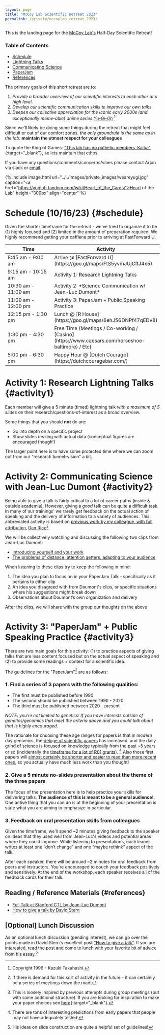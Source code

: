 ```yaml
---
layout: page
title: "McCoy Lab Scientific Retreat 2023"
permalink: /private/mccoylab_retreat_2023/
---
```


This is the landing page for the [McCoy Lab's](https://mccoy-lab.org/) Half-Day Scientific Retreat! 

### Table of Contents
- [Schedule](#schedule)
- [Lightning Talks](#activity1)
- [Communicating Science](#activity2)
- [PaperJam](#activity3)
- [References](#references)

The primary goals of this short retreat are to:

1.  *Provide a broader overview of our scientific interests to each other at a high level.* 
2.  *Develop our scientific communication skills to improve our own talks.*  
3.  *Deepen our collective appreciation for the iconic early 2000s (and exceptionally meme-able) anime series [Yu-Gi-Oh](https://yugioh.fandom.com/wiki/Yu-Gi-Oh!_Wiki)* [^0] 

Since we'll likely be doing some things during the retreat that might feel difficult or out of our comfort zones, *the only groundrule is the same as in the lab:* **maintain the utmost respect for your colleagues**

To quote the King of Games: ["This lab has no pathetic members, Kaiba"](https://youtu.be/hVoUh1y6dI4?t=6){:target="_blank"}, so lets maintain that ethos. 

If you have any questions/comments/concerns/vibes please contact Arjun via slack or [email](mailto:abiddan1@jhu.edu). 

{% include image.html url="../../images/private_images/weareyugi.jpg" caption="<a href=\"https://yugioh.fandom.com/wiki/Heart_of_the_Cards\">Heart of the Lab</a>" height="300px" align="center" %}


# Schedule (10/16/23) {#schedule}

Given the shorter timeframe for the retreat - we've tried to organize it to be (1) highly focused and (2) limited in the amount of preparation required. We highly recommend getting your caffiene prior to arriving at FastForward U.

<table>
	<colgroup>
		<col width="50%" />
		<col width="50%" />
	</colgroup>
<thead>
	<tr class="header">
		<th>Time</th>
		<th>Activity</th>
	</tr>
</thead>
<tbody>
<tr>
<td markdown="span">8:45 am - 9:00 am</td>
<td markdown="span">Arrive @ [FastForward U](https://goo.gl/maps/FtS5yvmJUjCftJ4x5)</td>
</tr>
<tr>
<td markdown="span">9:15 am - 10:15 am</td>
<td markdown="span">Activity 1: Research Lightning Talks</td>
</tr>
<tr>
<td markdown="span">10:30 am - 11:00 am</td>
<td markdown="span">Activity 2: *Science Communication w/ Jean-Luc Dumont*</td>
</tr>
<tr>
<td markdown="span">11:00 am - 12:00 pm</td>
<td markdown="span">Activity 3: PaperJam + Public Speaking Practice</td>
</tr>
<tr>
<td markdown="span">12:15 pm - 1:30 pm</td>
<td markdown="span">Lunch @ [R House](https://goo.gl/maps/6ehJ56DNPf47qEDv8)</td>
</tr>
<tr>
<td markdown="span">1:30 pm - 4:30 pm</td>
<td markdown="span">Free Time (Meetings / Co-working / [Casino](https://www.caesars.com/horseshoe-baltimore) / Etc)</td>
</tr>
<tr>
<td markdown="span">5:00 pm - 6:30 pm </td>
<td markdown="span">Happy Hour @ [Dutch Courage](https://dutchcouragebar.com/)</td>
</tr>
</tbody>
</table>


# Activity 1: Research Lightning Talks {#activity1}

Each member will give a 5 minute (timed) lightning talk *with a maximum of 5 slides* on their research/questions-of-interest as a broad overview. 

Some things that you should **not** do are:

* Go into depth on a specific project
* Show slides dealing with actual data (conceptual figures are encouraged though!)

The larger point here is to have some protected time where we can zoom out from our "research tunnel-vision" a bit.

# Activity 2: Communicating Science with Jean-Luc Dumont {#activity2}

Being able to give a talk is fairly critical to a lot of career paths (inside & outside academia). However, giving a *good* talk can be quite a difficult task. In many of our trainings' we rarely get feedback on the actual action of speaking and the delivery of information to a variety of audiences. This abbreviated activity is based on [previous work by my colleague, with full attribution,](https://github.com/dp-rice/dp-rice.github.io/blob/master/pdf/PresentationSkillsForGraduateStudents.pdf) [Dan Rice](dp-rice.github.io)[^5]. 

We will be collectively watching and discussing the following two clips from Jean-Luc Dumont:

* [Introducing yourself and your work
](https://www.youtube.com/watch?start=660&end=1040&v=IFu3jaLmse0&feature=youtu.be)
* [The problems of distance, attention getters, adapting to your audience
](https://www.youtube.com/watch?start=1040&end=1290&v=IFu3jaLmse0&feature=youtu.be)

When listening to these clips try to keep the following in mind:

1. The idea you plan to focus on in your PaperJam Talk - specifically as it pertains to either clip
2. An idea you disagreed with from Doumont's clips, or specific situations where his suggestions might break down
3. Observations about Doumont’s own organization and delivery 

After the clips, we will share with the group our thoughts on the above 

# Activity 3: "PaperJam" + Public Speaking Practice  {#activity3}

There are two main goals for this activity: (1) to practice aspects of giving talks that are less content focused but on the actual aspect of speaking and (2) to provide some readings + context for a scientific idea. 

The guidelines for the "PaperJam"[^3] are as follows: 

### 1. Find a series of 3 papers with the following qualities: 

* The first must be published before 1990
* The second should be published between 1990 - 2020
* The third must be published between 2020 - present

*NOTE: you're not limited to genetics! If you have interests outside of genetics/genomics that meet the criteria above and you could talk about that is highly encouraged.*

<!-- There might be some common reactions to the task above:  -->
The rationale for choosing these age ranges for papers is that in modern day genomics, the [deluge of scientific papers](https://www.nature.com/nature-index/news/the-growth-of-papers-is-crowding-out-old-classics) has increased, and the daily grind of science is focused on knowledge typically from the past ~5 years or so (incidentally the [timeframe for a lot of R01 grants](https://blog.eoscu.com/blog/why-are-r01-nih-grants-such-a-big-deal#:~:text=The%20R01%20Grant&text=Funding%20for%20this%20grant%20category,years%20and%20can%20be%20renewed.)). [^8] Also those first papers will [almost certainly be shorter and easier to read than more recent ones](https://elifesciences.org/articles/27725), so you actually have much less work than you thought!

### 2. Give a 5 minute no-slides presentation about the theme of the three papers

The focus of the presentation here is to help practice your skills for delivering talks. **The audience of this is meant to be a general audience!**. One active thing that you can do is at the beginning of your presentation is state what you are aiming to emphasize in particular.

### 3. Feedback on oral presentation skills from colleagues

Given the timeframe, we'll spend ~2 minutes giving feedback to the speaker on ideas that they used well from Jean-Luc's videos and potential areas where they could improve. While listening to presentations, each leaner writes at least one “don’t change” and one “maybe rethink” aspect of the talk. 

After each speaker, there will be around ~2 minutes for oral feedback from peers and instructors. You're encouraged to couch your feedback positively and sensitively. At the end of the workshop, each speaker receives all of the feedback cards for their talk.

## Reading / Reference Materials {#references}

* [Full Talk at Stanford CTL by Jean-Luc Dumont](https://youtu.be/IFu3jaLmse0?si=MmP2zt2y3Ng7w0vo)
* [How to give a talk by David Stern](https://www.howtogiveatalk.com/)

## [Optional] Lunch Discussion 

As an optional lunch discussion (pending interest), we can go over the points made in David Stern's excellent post ["How to give a talk"](https://www.howtogiveatalk.com/). If you are interested, read the post and come to lunch with your favorite bit of advice from his essay.[^7]

[^0]: Copyright 1996 - Kazuki Takahashi.
[^2]: [Exodia](https://yugioh.fandom.com/wiki/Exodia) is an absolutely ironclad metaphor for solidarity in academia and collaboration - each piece individually middling, but together , unstoppable.  
[^3]: This is loosely inspired by previous attempts during group meetings (but with some additional structure). If you are looking for inspiration to make your paper choices see [here](https://www.youtube.com/watch?v=9EcjWd-O4jI){:target="_blank"}.
[^5]: If there is demand for this sort of activity in the future - it can certainly be a series of meetings down the road.
[^7]: His ideas on slide construction are quite a helpful set of guidelines!
[^8]: There are tons of interesting predictions from early papers that people may not have adequately tested!  
